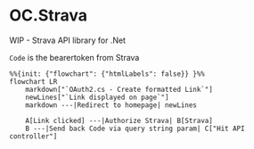 # OC.Strava
WIP - Strava API library for .Net

`Code` is the bearertoken from Strava

```mermaid
%%{init: {"flowchart": {"htmlLabels": false}} }%%
flowchart LR
    markdown["`OAuth2.cs - Create formatted Link`"]
    newLines["`Link displayed on page`"]
    markdown ---|Redirect to homepage| newLines

    A[Link clicked] ---|Authorize Strava| B[Strava]
    B ---|Send back Code via query string param| C["Hit API controller"]
```
